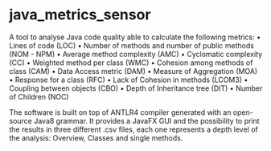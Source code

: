# java_metrics_sensor
A tool to analyse Java code quality able to calculate the following metrics:
• Lines of code (LOC)
• Number of methods and number of public methods (NOM - NPM)
• Average method complexity (AMC)
• Cyclomatic complexity (CC)
• Weighted method per class (WMC)
• Cohesion among methods of class (CAM)
• Data Access metric (DAM)
• Measure of Aggregation (MOA)
• Response for a class (RFC)
• Lack of Cohesion in methods (LCOM3)
• Coupling between objects (CBO)
• Depth of Inheritance tree (DIT)
• Number of Children (NOC)

The software is built on top of ANTLR4 compiler generated with an open-source Java8 grammar.
It provides a JavaFX GUI and the possibility to print the results in three different .csv files, each one represents a depth level of the analysis: Overview, Classes and single methods.
